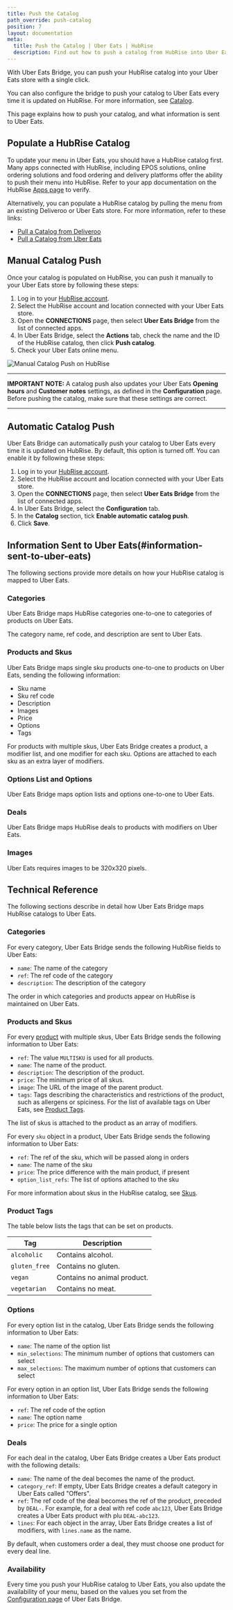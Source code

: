```yaml
---
title: Push the Catalog
path_override: push-catalog
position: 7
layout: documentation
meta:
  title: Push the Catalog | Uber Eats | HubRise
  description: Find out how to push a catalog from HubRise into Uber Eats, how items and options are encoded, and which features are supported.
---
```


With Uber Eats Bridge, you can push your HubRise catalog into your Uber Eats store with a single click.

You can also configure the bridge to push your catalog to Uber Eats every time it is updated on HubRise. For more information, see [Catalog](/apps/uber-eats/configuration#catalog).

This page explains how to push your catalog, and what information is sent to Uber Eats.

## Populate a HubRise Catalog

To update your menu in Uber Eats, you should have a HubRise catalog first. Many apps connected with HubRise, including EPOS solutions, online ordering solutions and food ordering and delivery platforms offer the ability to push their menu into HubRise. Refer to your app documentation on the HubRise [Apps page](/apps) to verify.

Alternatively, you can populate a HubRise catalog by pulling the menu from an existing Deliveroo or Uber Eats store. For more information, refer to these links:

- [Pull a Catalog from Deliveroo](/apps/deliveroo/pull-catalog)
- [Pull a Catalog from Uber Eats](/apps/uber-eats/pull-catalog)

## Manual Catalog Push

Once your catalog is populated on HubRise, you can push it manually to your Uber Eats store by following these steps:

1. Log in to your [HubRise account](https://manager.hubrise.com).
1. Select the HubRise account and location connected with your Uber Eats store.
1. Open the **CONNECTIONS** page, then select **Uber Eats Bridge** from the list of connected apps.
1. In Uber Eats Bridge, select the **Actions** tab, check the name and the ID of the HubRise catalog, then click **Push catalog**.
1. Check your Uber Eats online menu.

![Manual Catalog Push on HubRise](./images/025-2x-uber-eats-actions-page.png)

---

**IMPORTANT NOTE:** A catalog push also updates your Uber Eats **Opening hours** and **Customer notes** settings, as defined in the **Configuration** page. Before pushing the catalog, make sure that these settings are correct.

---

## Automatic Catalog Push

Uber Eats Bridge can automatically push your catalog to Uber Eats every time it is updated on HubRise. By default, this option is turned off. You can enable it by following these steps:

1. Log in to your [HubRise account](https://manager.hubrise.com).
1. Select the HubRise account and location connected with your Uber Eats store.
1. Open the **CONNECTIONS** page, then select **Uber Eats Bridge** from the list of connected apps.
1. In Uber Eats Bridge, select the **Configuration** tab.
1. In the **Catalog** section, tick **Enable automatic catalog push**.
1. Click **Save**.

## Information Sent to Uber Eats(#information-sent-to-uber-eats)

The following sections provide more details on how your HubRise catalog is mapped to Uber Eats.

### Categories

Uber Eats Bridge maps HubRise categories one-to-one to categories of products on Uber Eats.

The category name, ref code, and description are sent to Uber Eats.

### Products and Skus

Uber Eats Bridge maps single sku products one-to-one to products on Uber Eats, sending the following information:

- Sku name
- Sku ref code
- Description
- Images
- Price
- Options
- Tags

For products with multiple skus, Uber Eats Bridge creates a product, a modifier list, and one modifier for each sku.
Options are attached to each sku as an extra layer of modifiers.

### Options List and Options

Uber Eats Bridge maps option lists and options one-to-one to Uber Eats.

### Deals

Uber Eats Bridge maps HubRise deals to products with modifiers on Uber Eats.

### Images

Uber Eats requires images to be 320x320 pixels.

## Technical Reference

The following sections describe in detail how Uber Eats Bridge maps HubRise catalogs to Uber Eats.

### Categories

For every category, Uber Eats Bridge sends the following HubRise fields to Uber Eats:

- `name`: The name of the category
- `ref`: The ref code of the category
- `description`: The description of the category

The order in which categories and products appear on HubRise is maintained on Uber Eats.

### Products and Skus

For every [product](/developers/api/catalog-management#products) with multiple skus, Uber Eats Bridge sends the following information to Uber Eats:

- `ref`: The value `MULTISKU` is used for all products.
- `name`: The name of the product.
- `description`: The description of the product.
- `price`: The minimum price of all skus.
- `image`: The URL of the image of the parent product.
- `tags`: Tags describing the characteristics and restrictions of the product, such as allergens or spiciness. For the list of available tags on Uber Eats, see [Product Tags](#product-tags).

The list of skus is attached to the product as an array of modifiers.

For every `sku` object in a product, Uber Eats Bridge sends the following information to Uber Eats:

- `ref`: The ref of the sku, which will be passed along in orders
- `name`: The name of the sku
- `price`: The price difference with the main product, if present
- `option_list_refs`: The list of options attached to the sku

For more information about skus in the HubRise catalog, see [Skus](/developers/api/catalog-management#skus).

### Product Tags

The table below lists the tags that can be set on products.

| Tag           | Description                 |
| ------------- | --------------------------- |
| `alcoholic`   | Contains alcohol.           |
| `gluten_free` | Contains no gluten.         |
| `vegan`       | Contains no animal product. |
| `vegetarian`  | Contains no meat.           |

### Options

For every option list in the catalog, Uber Eats Bridge sends the following information to Uber Eats:

- `name`: The name of the option list
- `min_selections`: The minimum number of options that customers can select
- `max_selections`: The maximum number of options that customers can select

For every option in an option list, Uber Eats Bridge sends the following information to Uber Eats:

- `ref`: The ref code of the option
- `name`: The option name
- `price`: The price for a single option

### Deals

For each deal in the catalog, Uber Eats Bridge creates a Uber Eats product with the following details:

- `name`: The name of the deal becomes the name of the product.
- `category_ref`: If empty, Uber Eats Bridge creates a default category in Uber Eats called "Offers".
- `ref`: The ref code of the deal becomes the ref of the product, preceded by `DEAL-`. For example, for a deal with ref code `abc123`, Uber Eats Bridge creates a Uber Eats product with plu `DEAL-abc123`.
- `lines`: For each object in the array, Uber Eats Bridge creates a list of modifiers, with `lines.name` as the name.

By default, when customers order a deal, they must choose one product for every deal line.

### Availability

Every time you push your HubRise catalog to Uber Eats, you also update the availability of your menu, based on the values you set from the [Configuration page](/apps/uber-eats/configuration#opening-hours) of Uber Eats Bridge.
